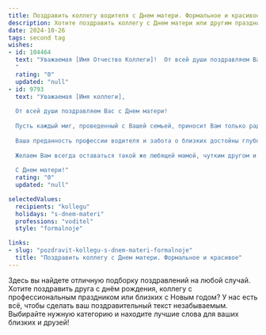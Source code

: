 ```yaml
---
title: Поздравить коллегу водителя с Днем матери. Формальное и красивое
description: Хотите поздравить коллегу с Днем матери или другим праздником? Наш ИИ создаст незабываемое поздравление, а вы обязательно выделитесь среди других.  
date: 2024-10-26
tags: second tag
wishes:
- id: 104464
  text: "Уважаемая [Имя Отчество Коллеги]!  От всей души поздравляем Вас с Днём матери! Желаем Вам крепкого здоровья, семейного благополучия, радости и тепла, которые дарят Вам Ваши дети. Пусть Ваш профессиональный путь, как водителя, всегда будет безопасным и лёгким, а дом наполнен любовью и счастьем.
  "
  rating: "0"
  updated: "null"
- id: 9793
  text: "Уважаемая [Имя коллеги],
  
  От всей души поздравляем Вас с Днем матери!
  
  Пусть каждый миг, проведенный с Вашей семьей, приносит Вам только радость и счастье! Пусть Ваши дети будут здоровы и послушны, а муж крепко держит за руку.
  
  Ваша преданность профессии водителя и забота о близких достойны глубокого уважения и восхищения. Вы не только мастерски управляете автомобилем, но и проявляете исключительную ответственность и внимание в воспитании своих детей.
  
  Желаем Вам всегда оставаться такой же любящей мамой, чутким другом и надежным коллегой. Пусть семейный очаг согревает Вас в холодные дни, а работа приносит удовлетворение и радость.
  
  С Днем матери!"
  rating: "0"
  updated: "null"

selectedValues:
  recipients: "kollegu"
  holidays: "s-dnem-materi"
  professions: "voditel"
  style: "formalnoje"

links:
- slug: "pozdravit-kollegu-s-dnem-materi-formalnoje"
  title: "Поздравить коллегу с Днем матери. Формальное и красивое"
---
```


Здесь вы найдете отличную подборку поздравлений на любой случай.
Хотите поздравить друга с днём рождения, коллегу с профессиональным праздником или близких с Новым годом? У нас есть всё, чтобы сделать ваш поздравительный текст незабываемым. Выбирайте нужную категорию и находите лучшие слова для ваших близких и друзей!
